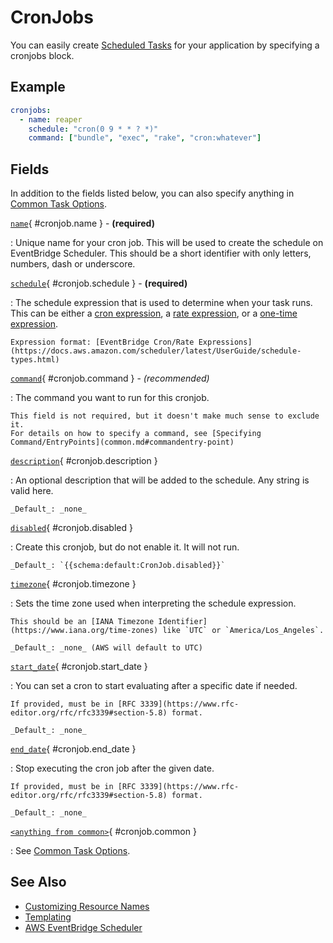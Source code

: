 # CronJobs

You can easily create [Scheduled Tasks](https://docs.aws.amazon.com/scheduler/latest/UserGuide/what-is-scheduler.html) for your application by specifying a cronjobs block.

## Example
```yaml
cronjobs:
  - name: reaper
    schedule: "cron(0 9 * * ? *)"
    command: ["bundle", "exec", "rake", "cron:whatever"]
```


## Fields

In addition to the fields listed below, you can also specify anything in [Common Task Options](common.md).

[`name`](#cronjob.name){ #cronjob.name } - **(required)**

:   Unique name for your cron job. This will be used to create the schedule on EventBridge Scheduler. This should be a short identifier with only letters, numbers, dash or underscore.

[`schedule`](#cronjob.schedule){ #cronjob.schedule } - **(required)**

:   The schedule expression that is used to determine when your task runs. This can be either a [cron expression](https://docs.aws.amazon.com/scheduler/latest/UserGuide/schedule-types.html#cron-based), a [rate expression](https://docs.aws.amazon.com/scheduler/latest/UserGuide/schedule-types.html#rate-based), or a [one-time expression](https://docs.aws.amazon.com/scheduler/latest/UserGuide/schedule-types.html#one-time).

    Expression format: [EventBridge Cron/Rate Expressions](https://docs.aws.amazon.com/scheduler/latest/UserGuide/schedule-types.html)

[`command`](#cronjob.command){ #cronjob.command } - _(recommended)_

:   The command you want to run for this cronjob.

    This field is not required, but it doesn't make much sense to exclude it.
    For details on how to specify a command, see [Specifying Command/EntryPoints](common.md#commandentry-point)

[`description`](#cronjob.description){ #cronjob.description }

:   An optional description that will be added to the schedule. Any string is valid here.

    _Default_: _none_

[`disabled`](#cronjob.disabled){ #cronjob.disabled }

:   Create this cronjob, but do not enable it. It will not run.

    _Default_: `{{schema:default:CronJob.disabled}}`


[`timezone`](#cronjob.timezone){ #cronjob.timezone }

:   Sets the time zone used when interpreting the schedule expression.

    This should be an [IANA Timezone Identifier](https://www.iana.org/time-zones) like `UTC` or `America/Los_Angeles`.

    _Default_: _none_ (AWS will default to UTC)

[`start_date`](#cronjob.start_date){ #cronjob.start_date }

:   You can set a cron to start evaluating after a specific date if needed.

    If provided, must be in [RFC 3339](https://www.rfc-editor.org/rfc/rfc3339#section-5.8) format.

    _Default_: _none_

[`end_date`](#cronjob.end_date){ #cronjob.end_date }

:   Stop executing the cron job after the given date.

    If provided, must be in [RFC 3339](https://www.rfc-editor.org/rfc/rfc3339#section-5.8) format.

    _Default_: _none_

[`<anything from common>`](#cronjob.common){ #cronjob.common }

:   See [Common Task Options](common.md).

## See Also

* [Customizing Resource Names](naming.md)
* [Templating](../templating.md)
* [AWS EventBridge Scheduler](https://docs.aws.amazon.com/scheduler/latest/UserGuide/what-is-scheduler.html)